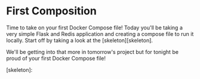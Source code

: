 # First Composition

Time to take on your first Docker Compose file! Today you'll be taking a very simple Flask and Redis application and creating a compose file to run it locally.  Start off by taking a look at the [skeleton][skeleton]. 



We'll be getting into that more in tomorrow's project but for tonight be proud of your first Docker Compose file!

[build-docs]: https://docs.docker.com/compose/compose-file/#build

[docs]: https://docs.docker.com/compose/compose-file/


<!-- PUT IN SKELETON -->
[skeleton]:

